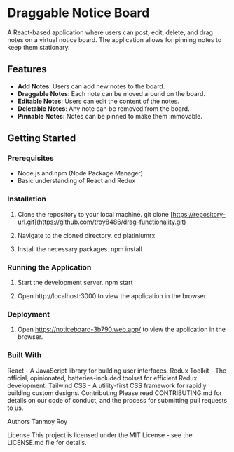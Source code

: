 # Draggable Notice Board

A React-based application where users can post, edit, delete, and drag notes on a virtual notice board. The application allows for pinning notes to keep them stationary.

## Features

- **Add Notes**: Users can add new notes to the board.
- **Draggable Notes**: Each note can be moved around on the board.
- **Editable Notes**: Users can edit the content of the notes.
- **Deletable Notes**: Any note can be removed from the board.
- **Pinnable Notes**: Notes can be pinned to make them immovable.

## Getting Started

### Prerequisites

- Node.js and npm (Node Package Manager)
- Basic understanding of React and Redux

### Installation

1. Clone the repository to your local machine.
   git clone [https://repository-url.git](https://github.com/troy8486/drag-functionality.git)

2. Navigate to the cloned directory.
    cd platiniumrx

3. Install the necessary packages.
    npm install


### Running the Application

1. Start the development server.
    npm start

2. Open http://localhost:3000 to view the application in the browser.

### Deployment
1. Open https://noticeboard-3b790.web.app/ to view the application in the browser.

### Built With
React - A JavaScript library for building user interfaces.
Redux Toolkit - The official, opinionated, batteries-included toolset for efficient Redux development.
Tailwind CSS - A utility-first CSS framework for rapidly building custom designs.
Contributing
Please read CONTRIBUTING.md for details on our code of conduct, and the process for submitting pull requests to us.

Authors
Tanmoy Roy 

License
This project is licensed under the MIT License - see the LICENSE.md file for details.


